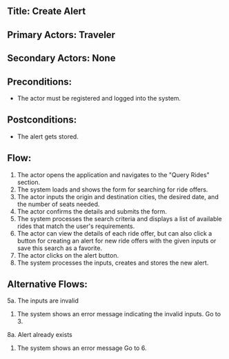 ## Title: Create Alert

## Primary Actors: Traveler
## Secondary Actors: None

## Preconditions:
- The actor must be registered and logged into the system.

## Postconditions:
- The alert gets stored.

## Flow:
1. The actor opens the application and navigates to the "Query Rides" section.
2. The system loads and shows the form for searching for ride offers.
3. The actor inputs the origin and destination cities, the desired date, and the number of seats needed.
4. The actor confirms the details and submits the form.
5. The system processes the search criteria and displays a list of available rides that match the user's requirements.
6. The actor can view the details of each ride offer, but can also click a button for creating an alert for new ride offers with the given inputs or save this search as a favorite.
7. The actor clicks on the alert button.
8. The system processes the inputs, creates and stores the new alert.

## Alternative Flows:
5a. The inputs are invalid
1.  The system shows an error message indicating the invalid inputs. Go to 3.

8a. Alert already exists
1. The system shows an error message
   Go to 6.